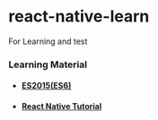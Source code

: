 # react-native-learn
For Learning and test

### Learning Material
* #### [ES2015(ES6)](https://babeljs.io/learn-es2015/)
* #### [React Native Tutorial](https://facebook.github.io/react-native/docs/tutorial.html)
